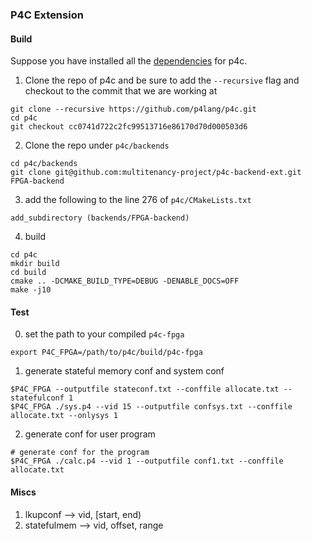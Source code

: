 ### P4C Extension

#### Build
Suppose you have installed all the [dependencies](https://github.com/p4lang/p4c/#ubuntu-dependencies) for p4c. 

1. Clone the repo of p4c and be sure to add the ```--recursive``` flag and checkout to the commit that we are working at

```
git clone --recursive https://github.com/p4lang/p4c.git
cd p4c
git checkout cc0741d722c2fc99513716e86170d70d000503d6
```

2. Clone the repo under `p4c/backends`

```
cd p4c/backends
git clone git@github.com:multitenancy-project/p4c-backend-ext.git FPGA-backend
```

3. add the following to the line 276 of `p4c/CMakeLists.txt`
```
add_subdirectory (backends/FPGA-backend)
```

4. build
```
cd p4c
mkdir build
cd build
cmake .. -DCMAKE_BUILD_TYPE=DEBUG -DENABLE_DOCS=OFF
make -j10
```

#### Test
0. set the path to your compiled `p4c-fpga`
```
export P4C_FPGA=/path/to/p4c/build/p4c-fpga
```

1. generate stateful memory conf and system conf
```
$P4C_FPGA --outputfile stateconf.txt --conffile allocate.txt --statefulconf 1
$P4C_FPGA ./sys.p4 --vid 15 --outputfile confsys.txt --conffile allocate.txt --onlysys 1
```

2. generate conf for user program
```
# generate conf for the program
$P4C_FPGA ./calc.p4 --vid 1 --outputfile conf1.txt --conffile allocate.txt
```

#### Miscs
1. lkupconf --> vid, [start, end)
2. statefulmem --> vid, offset, range
